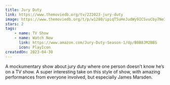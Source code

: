 ```yaml
---
title: Jury Duty
link: https://www.themoviedb.org/tv/222023-jury-duty
image: https://www.themoviedb.org/t/p/w1280/ipiqT5uHeJudWy9ICSvuCby7NeI.jpg
stars: 2
tags:
    - name: TV Show
    - name: Watch Now
      link: https://www.amazon.com/Jury-Duty-Season-1/dp/B0B8JM2BBS
      icon: PlayIcon
createdOn: 2023-04-30
---
```


A mockumentary show about jury duty where one person doesn’t know he’s on a TV show. A super
interesting take on this style of show, with amazing performances from everyone involved, but
especially James Marsden.
